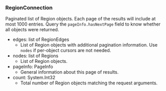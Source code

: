 ### RegionConnection
Paginated list of Region objects. Each page of the results will include at most 1000 entries. Query the `pageInfo.hasNextPage` field to know whether all objects were returned.

- edges: list of RegionEdges
  - List of Region objects with additional pagination information. Use `nodes` if per-object cursors are not needed.
- nodes: list of Regions
  - List of Region objects.
- pageInfo: PageInfo
  - General information about this page of results.
- count: System.Int32
  - Total number of Region objects matching the request arguments.
